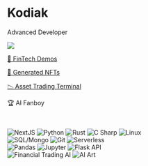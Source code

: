 <!-- ![Header](./header.png) -->
<h1 align="left">Kodiak</h1>
<p align="left">Advanced Developer</p>

<p align="left">
  <img src="https://github-readme-stats.vercel.app/api/?username=kodiakcrypto&title_color=4F8CC9&text_color=9f9f9f&show_icons=true&bg_color=00000000&hide_border=true&icon_color=4F8CC9&hide_title=true&count_private=true" />
</p>

<p align="left">
  <a href="https://kodiak.ovrvu.page/">🤑 FinTech Demos</p>
  <a href="https://opensea.io/collection/puppers">🌊 Generated NFTs</p>
  <a href="https://docs.google.com/document/d/1RZ6zj7Q1PXl2YUEQri5brreHS3DW8OmUDpQjfeoYDlQ">📉 Asset Trading Terminal</a>
  <p align="left">🏆 AI Fanboy</p>
</p>
<br/>

![NextJS](https://img.shields.io/badge/-NextJS-9cf?style=for-the-badge&logo=react&logoColor=white)
![Python](https://img.shields.io/badge/-Python-9cf?style=for-the-badge&logo=python&logoColor=white)
![Rust](https://img.shields.io/badge/-Rust-9cf?style=for-the-badge&logoColor=white&logo=rust)
![C Sharp](https://img.shields.io/badge/-C%23_GUI-9cf?style=for-the-badge&logo=windows&logoColor=white)
![Linux](https://img.shields.io/badge/-Linux-9cf?style=for-the-badge&logo=linux&logoColor=white)
<br>
![SQL/Mongo](https://img.shields.io/badge/-SQL/Mongo/JSON-9cf?style=for-the-badge&logo=postgresql&logoColor=white)
![Git](https://img.shields.io/badge/-Git-9cf?style=for-the-badge&logo=github&logoColor=white)
![Serverless](https://img.shields.io/badge/-Serverless_FaaS-9cf?style=for-the-badge&logo=openfaas&logoColor=white)
<br>
![Pandas](https://img.shields.io/badge/-Pandas-9cf?style=for-the-badge&logo=pandas&logoColor=white)
![Jupyter](https://img.shields.io/badge/-Jupyter/Repl/Colab-9cf?style=for-the-badge&logo=bandlab&logoColor=white)
![Flask API](https://img.shields.io/badge/-Flask-9cf?style=for-the-badge&logo=flask&logoColor=white)
<br>
![Financial Trading AI](https://img.shields.io/badge/-Financial_Trading_AI-9cf?style=for-the-badge&logo=bitcoin&logoColor=white)
![AI Art](https://img.shields.io/badge/-AI%20ART%202-9cf?style=for-the-badge&logo=openai&logoColor=white)

<!-- ![Footer](./footer.png) -->

<!-- Alternative badges
![Python](https://img.shields.io/badge/-Python-grey?style=flat-square&logo=python&logoColor=white)
![C Sharp](https://img.shields.io/badge/-C%23_Cross_Platform_GUI-grey?style=flat-square&logo=windows&logoColor=white)
![Trading AI](https://img.shields.io/badge/-Trading_AI-grey?style=flat-square&logo=bitcoin&logoColor=white)
![Discord Bots](https://img.shields.io/badge/-Discord_Bots-grey?style=flat-square&logo=discord&logoColor=white)
![TensorFlow](https://img.shields.io/badge/-TensorFlow_ML-grey?style=flat-square&logo=tensorflow&logoColor=white)
![Cloud Python](https://img.shields.io/badge/-Jupyter/Repl.it/Colab-grey?style=flat-square&logo=bandlab&logoColor=white)
![Flask](https://img.shields.io/badge/-Flask-grey?style=flat-square&logo=flask&logoColor=white)
![Linux](https://img.shields.io/badge/-Linux-grey?style=flat-square&logo=linux&logoColor=white)
![SQLite](https://img.shields.io/badge/-SQLite-grey?style=flat-square&logo=sqlite&logoColor=white)
![MongoDB](https://img.shields.io/badge/-MongoDB-grey?style=flat-square&logo=mongodb&logoColor=white)
![Pandas](https://img.shields.io/badge/-Pandas-grey?style=flat-square&logo=pandas&logoColor=white)
![Git](https://img.shields.io/badge/-Git-grey?style=flat-square&logo=github&logoColor=white)
####
![Python](https://img.shields.io/badge/-Python-000000?style=flat&logo=python&logoColor=FCC624)
![C Sharp](https://img.shields.io/badge/-C%23_Cross_Platform_GUI-000000?style=flat&logo=windows&logoColor=F05032)
![Trading AI](https://img.shields.io/badge/-Trading_AI-000000?style=flat&logo=bitcoin)
![Discord Bots](https://img.shields.io/badge/-Discord_Bots-000000?style=flat&logo=discord)
![TensorFlow](https://img.shields.io/badge/-TensorFlow_ML-000000?style=flat&logo=tensorflow)
![Cloud Python](https://img.shields.io/badge/-Jupyter/Repl.it/Colab-000000?style=flat&logo=bandlab)
![Flask](https://img.shields.io/badge/-Flask-000000?style=flat&logo=flask&logoColor=FFFFFF)
![Linux](https://img.shields.io/badge/-Linux-000000?style=flat&logo=linux&logoColor=FCC624)
![SQLite](https://img.shields.io/badge/-SQLite-000000?style=flat&logo=sqlite)
![MongoDB](https://img.shields.io/badge/-MongoDB-000000?style=flat&logo=mongodb)
![Pandas](https://img.shields.io/badge/-Pandas-000000?style=flat&logo=pandas)
![Git](https://img.shields.io/badge/-Git-000000?style=flat&logo=github&logoColor=F05032)
-->
